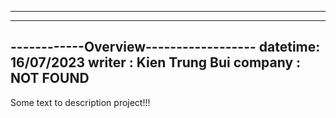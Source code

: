--------------------------
----------------------------------
------------Overview------------------
	datetime: 16/07/2023
	writer  : Kien Trung Bui
	company : NOT FOUND
--------------------------------------

Some text to description project!!!
